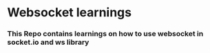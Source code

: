 # Websocket learnings
### This Repo contains learnings on how to use websocket in socket.io and ws library